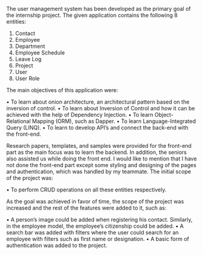 The user management system has been developed as the primary goal of the internship project. The given application contains the following 8 entities:

1.	Contact
2.	Employee
3.	Department
4.	Employee Schedule
5.	Leave Log
6.	Project
7.	User
8.	User Role

The main objectives of this application were:

•	To learn about onion architecture, an architectural pattern based on the inversion of control.
•	To learn about Inversion of Control and how it can be achieved with the help of Dependency Injection.
•	To learn Object-Relational Mapping (ORM), such as Dapper.
•	To learn Language-Integrated Query (LINQ).
•	To learn to develop API’s and connect the back-end with the front-end.


Research papers, templates, and samples were provided for the front-end part as the main focus was to learn the backend. In addition, the seniors also assisted us while doing the front end. I would like to mention that I have not done the front-end part except some styling and designing of the pages and authentication, which was handled by my teammate. The initial scope of the project was:

•	To perform CRUD operations on all these entities respectively.


As the goal was achieved in favor of time, the scope of the project was increased and the rest of the features were added to it, such as:

•	A person’s image could be added when registering his contact. Similarly, in the employee model, the employee’s citizenship could be added.
•	A search bar was added with filters where the user could search for an employee with filters such as first name or designation.
•	A basic form of authentication was added to the project.
